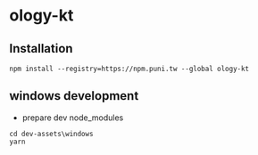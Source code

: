 # ology-kt

## Installation

```
npm install --registry=https://npm.puni.tw --global ology-kt
```

## windows development

* prepare dev node_modules
```
cd dev-assets\windows
yarn
```
